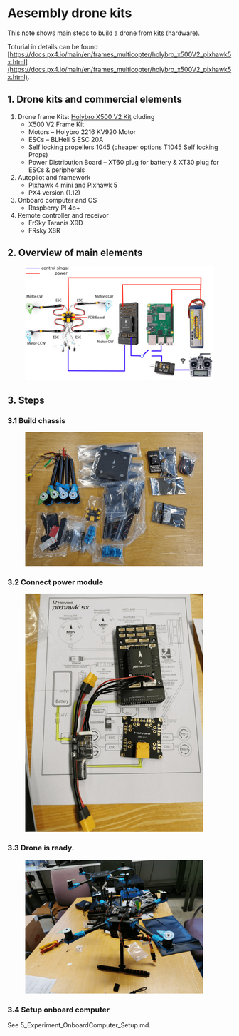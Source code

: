 # Aesembly drone kits
This note shows main steps to build a drone from kits (hardware).

Toturial in details can be found [https://docs.px4.io/main/en/frames_multicopter/holybro_x500V2_pixhawk5x.html](https://docs.px4.io/main/en/frames_multicopter/holybro_x500V2_pixhawk5x.html).

## 1. Drone kits and commercial elements
1. Drone frame Kits: [Holybro X500 V2 Kit](http://www.holybro.com/product/x500-v2-kit/) cluding
    - X500 V2 Frame Kit
    - Motors – Holybro 2216 KV920 Motor
    - ESCs – BLHeli S ESC 20A 
    - Self locking propellers 1045 (cheaper options T1045 Self locking Props)
    - Power Distribution Board – XT60 plug for battery & XT30 plug for ESCs & peripherals
2. Autopliot and framework
    - Pixhawk 4 mini and Pixhawk 5
    - PX4 version (1.12)
3. Onboard computer and OS
    - Raspberry PI 4b+
4. Remote controller and receivor
    - FrSky Taranis X9D
    - FRsky X8R
## 2. Overview of main elements 
<figure>
    <img src="1_Assembly/autoploit.png"
         alt="drawing" style="width:700px;"/>
</figure> 

## 3. Steps
### 3.1 Build chassis
<figure>
    <img src="1_Assembly/chassis.png"
         alt="drawing" style="width:400px;"/>
</figure> 

### 3.2 Connect power module
<figure>
    <img src="1_Assembly/power.png"
         alt="drawing" style="width:400px;"/>
</figure> 

### 3.3 Drone is ready.
<figure>
    <img src="1_Assembly/drone.png"
         alt="drawing" style="width:400px;"/>
</figure> 

### 3.4 Setup onboard computer
See 5_Experiment_OnboardComputer_Setup.md.